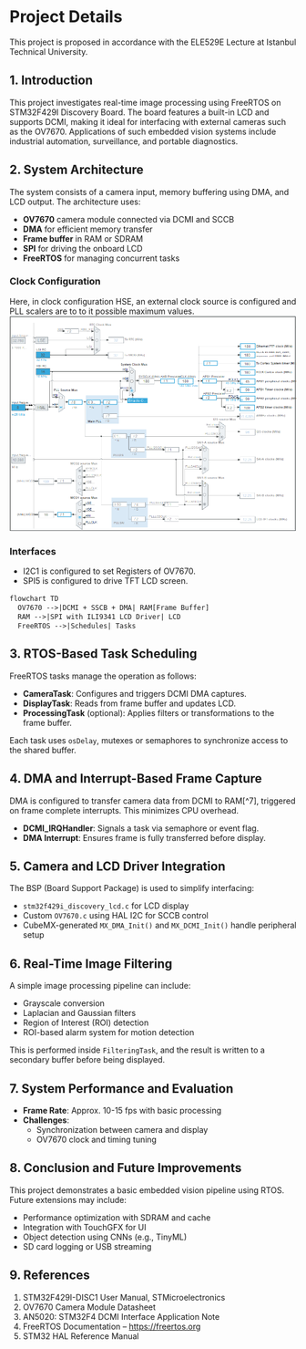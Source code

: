 # Project Details

This project is proposed in accordance with the ELE529E Lecture at Istanbul Technical University.

## 1. Introduction

This project investigates real-time image processing using FreeRTOS on STM32F429I Discovery Board. The board features a built-in LCD and supports DCMI, making it ideal for interfacing with external cameras such as the OV7670. Applications of such embedded vision systems include industrial automation, surveillance, and portable diagnostics.

## 2. System Architecture

The system consists of a camera input, memory buffering using DMA, and LCD output. The architecture uses:
- **OV7670** camera module connected via DCMI and SCCB
- **DMA** for efficient memory transfer
- **Frame buffer** in RAM or SDRAM
- **SPI** for driving the onboard LCD
- **FreeRTOS** for managing concurrent tasks

### Clock Configuration
Here, in clock configuration HSE, an external clock source is configured and PLL scalers are to to it possible maximum values. 
![Clock Configuration](img/clock_conf.png)

### Interfaces
- I2C1 is configured to set Registers of OV7670. 
- SPI5 is configured to drive TFT LCD screen.  

```mermaid
flowchart TD
  OV7670 -->|DCMI + SSCB + DMA| RAM[Frame Buffer]
  RAM -->|SPI with ILI9341 LCD Driver| LCD
  FreeRTOS -->|Schedules| Tasks
```

## 3. RTOS-Based Task Scheduling

FreeRTOS tasks manage the operation as follows:
- **CameraTask**: Configures and triggers DCMI DMA captures.
- **DisplayTask**: Reads from frame buffer and updates LCD.
- **ProcessingTask** (optional): Applies filters or transformations to the frame buffer.

Each task uses `osDelay`, mutexes or semaphores to synchronize access to the shared buffer.

## 4. DMA and Interrupt-Based Frame Capture

DMA is configured to transfer camera data from DCMI to RAM[^7], triggered on frame complete interrupts. This minimizes CPU overhead.

- **DCMI_IRQHandler**: Signals a task via semaphore or event flag.
- **DMA Interrupt**: Ensures frame is fully transferred before display.

## 5. Camera and LCD Driver Integration

The BSP (Board Support Package) is used to simplify interfacing:
- `stm32f429i_discovery_lcd.c` for LCD display
- Custom `OV7670.c` using HAL I2C for SCCB control
- CubeMX-generated `MX_DMA_Init()` and `MX_DCMI_Init()` handle peripheral setup

## 6. Real-Time Image Filtering

A simple image processing pipeline can include:
- Grayscale conversion
- Laplacian and Gaussian filters
- Region of Interest (ROI) detection
- ROI-based alarm system for motion detection

This is performed inside `FilteringTask`, and the result is written to a secondary buffer before being displayed.

## 7. System Performance and Evaluation

- **Frame Rate**: Approx. 10-15 fps with basic processing
- **Challenges**:
  - Synchronization between camera and display
  - OV7670 clock and timing tuning

## 8. Conclusion and Future Improvements

This project demonstrates a basic embedded vision pipeline using RTOS. Future extensions may include:
- Performance optimization with SDRAM and cache
- Integration with TouchGFX for UI
- Object detection using CNNs (e.g., TinyML)
- SD card logging or USB streaming

## 9. References

1. STM32F429I-DISC1 User Manual, STMicroelectronics  
2. OV7670 Camera Module Datasheet  
3. AN5020: STM32F4 DCMI Interface Application Note  
4. FreeRTOS Documentation – https://freertos.org  
5. STM32 HAL Reference Manual  
